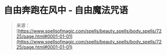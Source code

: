 <!--yml

category: 未分类

date: 2024-06-12 18:42:11

-->

# 自由奔跑在风中 - 自由魔法咒语

> 来源：[https://www.spellsofmagic.com/spells/beauty_spells/body_spells/7225/page.html#0001-01-01](https://www.spellsofmagic.com/spells/beauty_spells/body_spells/7225/page.html#0001-01-01)
